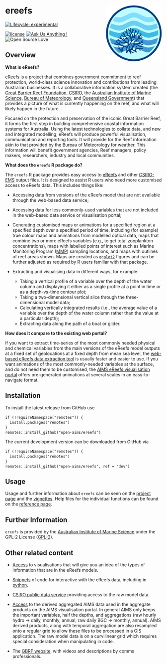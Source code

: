 <!-- README.md is generated from README.Rmd. Please edit that file -->

# ereefs <img src="man/figures/logo.png" width = 180 alt="eReefs Logo" align="right" />

<!-- badges: start -->

[![Lifecycle:
experimental](https://img.shields.io/badge/lifecycle-experimental-orange.svg)](https://lifecycle.r-lib.org/articles/stages.html)
<!-- [![R build status](https://github.com/open-AIMS/ereefs/actions/workflows/R-CMD-check.yaml/badge.svg?branch=dev)](https://github.com/open-AIMS/ereefs/actions) -->
<!-- [![Codecov test coverage](https://codecov.io/gh/open-aims/ereefs/branch/master/graph/badge.svg)](https://app.codecov.io/gh/open-aims/ereefs?branch=master) -->
<!-- ![pkgdown](https://github.com/open-AIMS/ereefs/workflows/pkgdown/badge.svg) -->
[![license](https://img.shields.io/badge/license-MIT%20+%20file%20LICENSE-lightgrey.svg)](https://choosealicense.com/)
[![Ask Us Anything
!](https://img.shields.io/badge/Ask%20us-anything-1abc9c.svg)](https://github.com/open-AIMS/ereefs/issues/new)
![Open Source
Love](https://badges.frapsoft.com/os/v2/open-source.svg?v=103)
<!-- badges: end -->

## Overview

**What is eReefs?**

[eReefs](https://www.ereefs.org.au/about/) is a project that combines
government commitment to reef protection, world-class science innovation
and contributions from leading Australian businesses. It is a
collaborative information system created (the [Great Barrier Reef
Foundation](https://www.barrierreef.org/),
[CSIRO](https://www.csiro.au/), the [Australian Institute of Marine
Science](https://www.aims.gov.au/), [Bureau of
Meteorology](https://www.bom.gov.au/), and [Queensland
Government](https://www.qld.gov.au/)) that provides a picture of what is
currently happening on the reef, and what will likely happen in the
future.

Focused on the protection and preservation of the iconic Great Barrier
Reef, it forms the first step in building comprehensive coastal
information systems for Australia. Using the latest technologies to
collate data, and new and integrated modelling, eReefs will produce
powerful visualisation, communication and reporting tools. It will
provide for the Reef information akin to that provided by the Bureau of
Meteorology for weather. This information will benefit government
agencies, Reef managers, policy makers, researchers, industry and local
communities.

**What does the `ereefs` R package do?**

The `ereefs` R package provides easy access to
[eReefs](https://www.ereefs.org.au/about/) and other
[CSIRO-EMS](https://research.csiro.au/cem/software/ems/) output files.
It is designed to assist R users who need more customised access to
eReefs data. This includes things like:

-   Accessing data from versions of the eReefs model that are not
    available through the web-based data service;

-   Accessing data for less commonly-used variables that are not
    included in the web-based data service or visualisation portal;

-   Generating customised maps or animations for a specified region at a
    specified depth over a specified period of time, including (for
    example) true colour maps and animations from modelled optical data,
    maps that combine two or more eReefs variables (e.g., to get total
    zooplankton concentrations), maps with labelled points of interest
    such as Marine Monitoring Program
    ([MMP](https://www2.gbrmpa.gov.au/our-work/programs-and-projects/marine-monitoring-program))
    sampling locations, and maps with outlines of reef areas shown. Maps
    are created as [`ggplot2`](https://ggplot2.tidyverse.org/) figures
    and can be further adjusted as required by R users familiar with
    that package.

-   Extracting and visualising data in different ways, for example:

    -   Taking a vertical profile of a variable over the depth of the
        water column and displaying it either as a single profile at a
        point in time or as a depth-vs-time contour plot;  
    -   Taking a two-dimensional vertical slice through the
        three-dimensional model data;  
    -   Calculating vertically integrated results (i.e., the average
        value of a variable over the depth of the water column rather
        than the value at a particular depth);  
    -   Extracting data along the path of a boat or glider.

**How does it compare to the existing web portal?**

If you want to extract time-series of the most commonly needed physical
and chemical variables from the main versions of the eReefs model
outputs at a fixed set of geolocations at a fixed depth from mean sea
level, the [web-based eReefs data extraction
tool](https://extraction.ereefs.aims.gov.au/) is usually faster and
easier to use. If you want animations of the most commonly-needed
variables at the surface, and do not need them to be customised, the
[AIMS eReefs visualisation
portal](https://ereefs.aims.gov.au/ereefs-aims) offers pre-generated
animations at several scales in an easy-to-navigate format.

## Installation

To install the latest release from GitHub use

    if (!requireNamespace("remotes")) {
      install.packages("remotes")
    }
    remotes::install_github("open-aims/ereefs")

The current development version can be downloaded from GitHub via

    if (!requireNamespace("remotes")) {
      install.packages("remotes")
    }
    remotes::install_github("open-aims/ereefs", ref = "dev")

## Usage

Usage and further information about `ereefs` can be seen on the [project
page](https://open-aims.github.io/ereefs/) and the
[vignettes](https://open-aims.github.io/ereefs/articles/). Help files
for the individual functions can be found on the [reference
page](https://open-aims.github.io/ereefs/reference/).

## Further Information

`ereefs` is provided by the [Australian Institute of Marine
Science](https://www.aims.gov.au) under the GPL-2 License
([GPL-2](https://opensource.org/licenses/GPL-2.0)).

## Other related content

-   [Access](https://ereefs.aims.gov.au/ereefs-aims) to visualisations
    that will give you an idea of the types of information that are in
    the eReefs models.

-   [Snippets](https://ereefs.aims.gov.au/ereefs-aims/help) of code for
    interactive with the eReefs data, including in
    [python](https://ereefs.aims.gov.au/ereefs-aims/help/how-to-plot-aims-ereefs-data-with-python).

-   [CSIRO public data
    service](https://dapds00.nci.org.au/thredds/catalogs/fx3/catalog.html)
    providing access to the raw model data.

-   [Access](https://thredds.ereefs.aims.gov.au/thredds/s3catalogue/aims-ereefs-public-prod/derived/ncaggregate/ereefs/catalog.html)
    to the derived aggregated AIMS data used in the aggregate products
    on the AIMS visualisation portal. In general AIMS only keeps the
    important variables, half the depths, and aggregations (raw hourly
    hydro -&gt; daily, monthly, annual; raw daily BGC -&gt; monthly,
    annual). AIMS derived products, along with temporal aggregation are
    also resampled onto a regular grid to allow these files to be
    processed in a GIS application. The raw model data is on a
    curvilinear grid which requires special consideration when
    manipulating in code.

-   The [GBRF
    website](https://www.barrierreef.org/what-we-do/projects/eReefs),
    with videos and descriptions by comms professionals.
